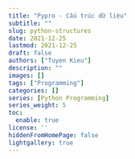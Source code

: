```yaml
---
title: "Pypro - Cấu trúc dữ liệu"
subtitle: ""
slug: python-structures
date: 2021-12-25
lastmod: 2021-12-25
draft: false
authors: ["Tuyen Kieu"]
description: ""
images: []
tags: ["Programming"]
categories: []
series: [Python Programming]
series_weight: 5
toc:
  enable: true
license: ''  
hiddenFromHomePage: false
lightgallery: true
---
```


<!--more-->